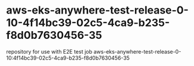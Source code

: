# aws-eks-anywhere-test-release-0-10-4f14bc39-02c5-4ca9-b235-f8d0b7630456-35
repository for use with E2E test job aws-eks-anywhere-test-release-0-10:4f14bc39-02c5-4ca9-b235-f8d0b7630456-35
